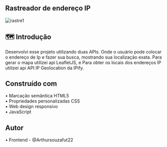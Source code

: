 ##  Rastreador de endereço IP
![rastre1](https://github.com/Arthursouzafut22/app.Rastreador.ip/assets/128741183/66bd6af3-5f9c-484d-81c8-1ee4cb57b356)

## 🗺️ Introdução
Desenvolvi esse projeto utilizando duas APIs. Onde o usuário pode colocar o endereço de Ip e fazer sua busca, mostrando sua localização exata.  Para gerar o mapa utilizei api LeafletJS, e Para obter os locais dos endereços IP utilizei api  API IP Geolocation da IPify.

## Construído com

• Marcação semântica HTML5        
• Propriedades personalizadas CSS       
• Web design responsivo        
• JavaScript       

## Autor

• Frontend - @Arthursouzafut22

